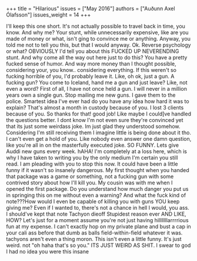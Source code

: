 +++
title = "Hilarious"
issues = ["May 2016"]
authors = ["Auðunn Axel Ólafsson"]
issues_weight = 14
+++

I'll	keep	this	one	short.	It's	not	actually	possible	to	travel	back	in	time,	you	know.	And	why	me?	Your	stunt,	while	unnecessarily	expensive,	like	are	you	made	of	money	or	what,	isn't	ging	to	convince	me	or	anything.	Anyway,	you	told	me	not	to	tell	you	this,	but	that	I	would	anyway.	Ok.	Reverse	psychology	or	what?	OBVIOUSLY	I'd	tell	you	about	this	FUCKED	UP	NEVERENDING	stunt.	And	why	come	all	the	way	out	here	just	to	do	this?	You	have	a	pretty	fucked	sense	of	humor.	And	way	more	money	than	I	thought	possible,	considering	your,	you	know..	considering	everything.	If	this	weren't	so	fucking	horrible	of	you,	I'd	probably	leave	it.	Like,	oh	ok,	just	a	gun.	A	fucking	gun?	You	come	to	Iceland,	hand	me	a	gun	and	just	leave?	Like,	not	even	a	word?	First	of	all,	I	have	not	once	held	a	gun.	I	will	never	in	a	million	years	own	a	single	gun.	Stop	mailing	me	new	guns.	I	gave	them	to	the	police.	Smartest	idea	I've	ever	had	do	you	have	any	idea	how	hard	it	was	to	explain?	That's	almost	a	month	in	custody	because	of	you.	I	lost	3	clients	because	of	you.	So	thanks	for	that!	good	job!	Like	maybe	I	could]ve	handled	the	questions	better.	I	dont	know	I'm	not	even	sure	they're	convinced	yet	that	its	just	some	weirdass	joke.	Im	just	glad	they	understood	somehow.	Considering	I'm	still	receiving	them	I	imagine	little	is	being	done	about	it	tho.	I	can't	even	get	a	hold	of	you.	Like	nobody	even	answer	one	damn	question,	like	you're	all	in	on	the	masterfully	executed	joke.	SO	FUNNY.	Lets	give	Auddi	new	guns	every	week.	hAHA!	I'm	completely	at	a	loss	here,	which	is	why	I	have	taken	to	writing	you	by	the	only	medium	I'm	certain	you	still	read.	I	am	pleading	with	you	to	stop	this	now.	It	could	have	been	a	little	funny	if	it	wasn't	so	insanely	dangerous.	My	first	thought	when	you	handed	that	package	was	a	game	or	something,	not	a	fucking	gun	with	some	contrived	story	about	how	I'll	kill	you.	My	cousin	was	with	me	when	I	opened	the	first	package.	Do	you	understand	how	much	danger	you	put	us	in	springing	this	on	me	without	even	a	warning?	And	what	the	fuck	kind	of	note???How	would	I	even	be	capable	of	killing	you	with	guns	YOU	keep	giving	me?	Even	if	I	wanted	to,	there's	not	a	chance	in	hell	I	would,	you	ass.	I	should've	kept	that	note	Tachyon	dieoff	Stupidest	reason	ever	AND	LIKE,	HOW?	Let's	just	for	a	moment	assume	you're	not	just	having	hilllllllarrrrious	fun	at	my	expense.	I	can't	exactly	hop	on	my	private	plane	and	bust	a	cap	in	your	cali	ass	before	that	dumb	as	balls	field-within-field	whatever	it	was.	tachyons	aren't	even	a	thing	moron.	This	isn't	even	a	little	funny.	It's	just	weird.	not "oh	haha	that's so you." ITS JUST WEIRD AS SHIT. I swear to god I had no idea you were this insane
